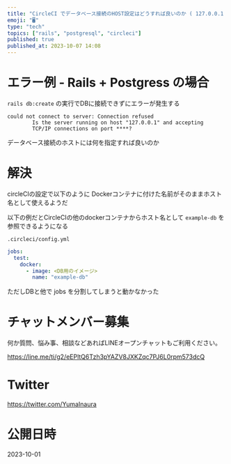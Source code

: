 ```yaml
---
title: "CircleCI でデータベース接続のHOST設定はどうすれば良いのか ( 127.0.0.1 / localhost で接続エラー )"
emoji: "🖥"
type: "tech"
topics: ["rails", "postgresql", "circleci"]
published: true
published_at: 2023-10-07 14:08
---
```


# エラー例 -  Rails + Postgress の場合

`rails db:create` の実行でDBに接続できずにエラーが発生する


```
could not connect to server: Connection refused
        Is the server running on host "127.0.0.1" and accepting
        TCP/IP connections on port ****?
```

データベース接続のホストには何を指定すれば良いのか

# 解決

circleCIの設定で以下のように Dockerコンテナに付けた名前がそのままホスト名として使えるようだ

以下の例だとCircleCIの他のdockerコンテナからホスト名として `example-db` を参照できるようになる


```
.circleci/config.yml
```

```yml
jobs:
  test:
    docker:
      - image: <DB用のイメージ>
        name: "example-db"

```

ただしDBと他で jobs を分割してしまうと動かなかった

# チャットメンバー募集


何か質問、悩み事、相談などあればLINEオープンチャットもご利用ください。

https://line.me/ti/g2/eEPltQ6Tzh3pYAZV8JXKZqc7PJ6L0rpm573dcQ


# Twitter

https://twitter.com/YumaInaura


# 公開日時

2023-10-01
